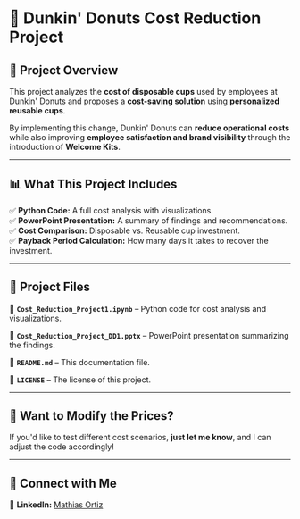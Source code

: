 # 🍩 Dunkin' Donuts Cost Reduction Project  

## 📌 Project Overview  
This project analyzes the **cost of disposable cups** used by employees at Dunkin' Donuts and proposes a **cost-saving solution** using **personalized reusable cups**.  

By implementing this change, Dunkin' Donuts can **reduce operational costs** while also improving **employee satisfaction and brand visibility** through the introduction of **Welcome Kits**.  

---

## 📊 What This Project Includes  
✅ **Python Code:** A full cost analysis with visualizations.  
✅ **PowerPoint Presentation:** A summary of findings and recommendations.  
✅ **Cost Comparison:** Disposable vs. Reusable cup investment.  
✅ **Payback Period Calculation:** How many days it takes to recover the investment.  

---

## 📎 Project Files  
📂 **`Cost_Reduction_Project1.ipynb`** – Python code for cost analysis and visualizations.  

📂 **`Cost_Reduction_Project_DD1.pptx`** – PowerPoint presentation summarizing the findings.

📂 **`README.md`** – This documentation file.

📂 **`LICENSE`** – The license of this project.

---

## 📢 Want to Modify the Prices?  
If you'd like to test different cost scenarios, **just let me know**, and I can adjust the code accordingly!  

---

## 🔗 Connect with Me  
📌 **LinkedIn:** [Mathias Ortiz](https://www.linkedin.com/in/mathiasortiz/)
